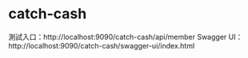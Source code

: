 # catch-cash
測試入口：http://localhost:9090/catch-cash/api/member
Swagger UI：http://localhost:9090/catch-cash/swagger-ui/index.html
